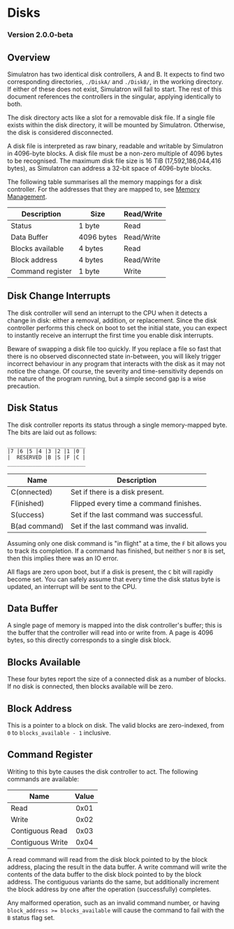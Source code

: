 # Disks
### Version 2.0.0-beta

## Overview
Simulatron has two identical disk controllers, A and B. It expects to find two corresponding directories, `./DiskA/` and `./DiskB/`, in the working directory. If either of these does not exist, Simulatron will fail to start. The rest of this document references the controllers in the singular, applying identically to both.

The disk directory acts like a slot for a removable disk file. If a single file exists within the disk directory, it will be mounted by Simulatron. Otherwise, the disk is considered disconnected.

A disk file is interpreted as raw binary, readable and writable by Simulatron in 4096-byte blocks. A disk file must be a non-zero multiple of 4096 bytes to be recognised. The maximum disk file size is 16 TiB (17,592,186,044,416 bytes), as Simulatron can address a 32-bit space of 4096-byte blocks.

The following table summarises all the memory mappings for a disk controller. For the addresses that they are mapped to, see [Memory Management](memory-management.md).

| Description      | Size       | Read/Write |
| ---------------- | ---------- | ---------- |
| Status           | 1 byte     | Read       |
| Data Buffer      | 4096 bytes | Read/Write |
| Blocks available | 4 bytes    | Read       |
| Block address    | 4 bytes    | Read/Write |
| Command register | 1 byte     | Write      |

## Disk Change Interrupts
The disk controller will send an interrupt to the CPU when it detects a change in disk: either a removal, addition, or replacement. Since the disk controller performs this check on boot to set the initial state, you can expect to instantly receive an interrupt the first time you enable disk interrupts.

Beware of swapping a disk file too quickly. If you replace a file so fast that there is no observed disconnected state in-between, you will likely trigger incorrect behaviour in any program that interacts with the disk as it may not notice the change. Of course, the severity and time-sensitivity depends on the nature of the program running, but a simple second gap is a wise precaution.

## Disk Status
The disk controller reports its status through a single memory-mapped byte. The bits are laid out as follows:

```
_________________________
|7 |6 |5 |4 |3 |2 |1 |0 |
|  RESERVED |B |S |F |C |
_________________________
```

| Name          | Description                             |
| ------------- | --------------------------------------- | 
| C(onnected)   | Set if there is a disk present.         |
| F(inished)    | Flipped every time a command finishes.  |
| S(uccess)     | Set if the last command was successful. |
| B(ad command) | Set if the last command was invalid.    |

Assuming only one disk command is "in flight" at a time, the `F` bit allows you to track its completion. If a command has finished, but neither `S` nor `B` is set, then this implies there was an IO error.

All flags are zero upon boot, but if a disk is present, the `C` bit will rapidly become set. You can safely assume that every time the disk status byte is updated, an interrupt will be sent to the CPU.

## Data Buffer
A single page of memory is mapped into the disk controller's buffer; this is the buffer that the controller will read into or write from. A page is 4096 bytes, so this directly corresponds to a single disk block.

## Blocks Available
These four bytes report the size of a connected disk as a number of blocks. If no disk is connected, then blocks available will be zero.

## Block Address
This is a pointer to a block on disk. The valid blocks are zero-indexed, from `0` to `blocks_available - 1` inclusive.

## Command Register
Writing to this byte causes the disk controller to act. The following commands are available:

| Name             | Value |
| ---------------- |:-----:| 
| Read             | 0x01  |
| Write            | 0x02  |
| Contiguous Read  | 0x03  |
| Contiguous Write | 0x04  |

A read command will read from the disk block pointed to by the block address, placing the result in the data buffer. A write command will write the contents of the data buffer to the disk block pointed to by the block address. The contiguous variants do the same, but additionally increment the block address by one after the operation (successfully) completes.

Any malformed operation, such as an invalid command number, or having `block_address >= blocks_available` will cause the command to fail with the `B` status flag set.
